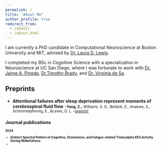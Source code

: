 ```yaml
---
permalink: /
title: "About Me"
author_profile: true
redirect_from: 
  - /about/
  - /about.html
---
```


I am currently a PhD candidate in Computational Neuroscience at Boston University and MIT, advised by [Dr. Laura D. Lewis]( https://www.lewisneurolab.org/).

I completed my BSc in Cognitive Science with a specialization in Neuroscience at UC San Diego, where I was fortunate to work with [Dr. Jaime A. Pineda](https://bci.ucsd.edu/Home.html), [Dr.Timothy Brady](https://bradylab.ucsd.edu/), and [Dr. Virginia de Sa](https://pages.ucsd.edu/~desa/people.html).

Preprints
-----
- **Attentional failures after sleep deprivation represent moments of cerebrospinal fluid flow**
-<small>**Yang, Z.,** Williams, S. D., Beldzik, E., Anakwe, S., Schimmelpfennig, E., &Lewis, D. L.
-[preprint](https://www.biorxiv.org/content/10.1101/2024.11.15.623271v1)<small>


Journal publications
-----
**2024**

- **Distinct Spectral Pattern of Cognitive, Drowsiness, and Fatigue-related Theta/alpha EEG Activity During Wakefulness**
-

